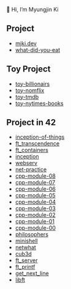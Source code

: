 👋 Hi, I’m Myungjin Ki

## Project

- [mjki.dev](https://github.com/myungjinki/mjki.dev)
- [what-did-you-eat](https://github.com/myungjinki/what-did-you-eat)

## Toy Project

- [toy-billionairs](https://github.com/myungjinki/toy-billionairs)
- [toy-nomflix](https://github.com/myungjinki/toy-nomflix)
- [toy-tmdb](https://github.com/myungjinki/toy-tmdb)
- [toy-nytimes-books](https://github.com/myungjinki/toy-nytimes-books)

## Project in 42

- [inception-of-things](https://github.com/myungjinki/inception-of-things)
- [ft_transcendence](https://github.com/myungjinki/ft_transcendence)
- [ft_containers](https://github.com/myungjinki/ft_containers)
- [inception](https://github.com/myungjinki/inception)
- [webserv](https://github.com/myungjinki/webserv)
- [net-practice](https://github.com/myungjinki/net-practice)
- [cpp-module-08](https://github.com/myungjinki/cpp-module-08)
- [cpp-module-07](https://github.com/myungjinki/cpp-module-07)
- [cpp-module-06](https://github.com/myungjinki/cpp-module-06)
- [cpp-module-05](https://github.com/myungjinki/cpp-module-05)
- [cpp-module-04](https://github.com/myungjinki/cpp-module-04)
- [cpp-module-03](https://github.com/myungjinki/cpp-module-03)
- [cpp-module-02](https://github.com/myungjinki/cpp-module-02)
- [cpp-module-01](https://github.com/myungjinki/cpp-module-01)
- [cpp-module-00](https://github.com/myungjinki/cpp-module-00)
- [philosophers](https://github.com/myungjinki/philosophers)
- [minishell](https://github.com/myungjinki/minishell)
- [netwhat](https://github.com/myungjinki/netwhat)
- [cub3d](https://github.com/myungjinki/cub3d)
- [ft_server](https://github.com/myungjinki/ft_server)
- [ft_printf](https://github.com/myungjinki/ft_printf)
- [get_next_line](https://github.com/myungjinki/get_next_line)
- [libft](https://github.com/myungjinki/libft)
  
<!---
myungjinki/myungjinki is a ✨ special ✨ repository because its `README.md` (this file) appears on your GitHub profile.
You can click the Preview link to take a look at your changes.
--->
